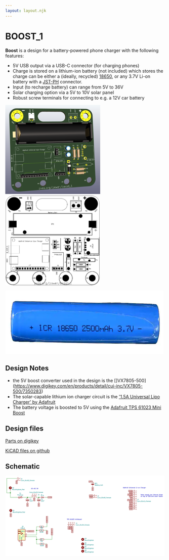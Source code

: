 ```yaml
---
layout: layout.njk
---
```


# BOOST_1

<!--
![](/img/boost_board_3d.png) ![](/img/boost/boost_1.png)
-->

**Boost** is a design for a battery-powered phone charger with the following features:
- 5V USB output via a USB-C connector (for charging phones)
- Charge is stored on a lithium-ion battery (not included) which stores the charge can be either a (ideally, recycled) [18650](https://www.18650batterystore.com/collections/18650-batteries), or any 3.7V Li-on battery with a [JST-PH](https://www.mouser.com/ProductDetail/TE-Connectivity/440055-2?qs=DE9Qji9blsSmCkgS7fKI6w%3D%3D&mgh=1&gclid=Cj0KCQiAuvOPBhDXARIsAKzLQ8FIn0AJiv5N9X8Zr1FzriP3zXEFO02FMtw7HIzeyKe0NP3By860LwQaAngtEALw_wcB) connector. 
- Input (to recharge battery) can range from 5V to 36V
- Solar charging option via a 5V to 10V solar panel
- Robust screw terminals for connecting to e.g. a 12V car battery 

<img width="300px" src="/img/boost_board_3d.png"> <img width="300px" src="/img/boost/boost_1.png">

<img width="500px" src="/img/boost/18650.png">

## Design Notes

- the 5V boost converter used in the design is the []VX7805-500](https://www.digikey.com/en/products/detail/cui-inc/VX7805-500/7350283)
- The solar-capable lithium ion charger circuit is the ['1.5A Universal Lipo Charger' by Adafruit](https://www.adafruit.com/product/4755)
- The battery voltage is boosted to 5V using the [Adafruit TPS 61023 Mini Boost](https://www.adafruit.com/product/4654)

## Design files

[Parts on digikey](https://docs.google.com/spreadsheets/d/1SSv-qiHzVkntU7v8pnGAcpxlCwBbYCUFDfs7P6XYWlM/edit#gid=506193531)

[KiCAD files on github](https://github.com/edgecollective/boosta)

## Schematic

[![](/img/boost_schem.png)](/img/boosta.pdf)




